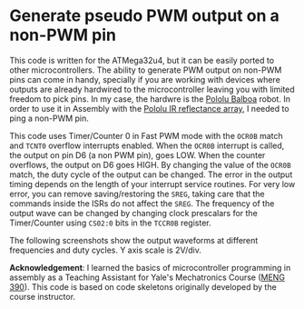 # Generate pseudo PWM output on a non-PWM pin

This code is written for the ATMega32u4, but it can be easily ported to other microcontrollers. The ability to generate PWM output on non-PWM pins can come in handy, specially if you are working with devices where outputs are already hardwired to the microcontroller leaving you with limited freedom to pick pins. In my case, the hardwre is the [Pololu Balboa](https://www.pololu.com/product/3575) robot. In order to use it in Assembly with the [Pololu IR reflectance array](https://www.pololu.com/docs/0J13), I needed to ping a non-PWM pin. 

This code uses Timer/Counter 0 in Fast PWM mode with the `OCR0B` match and `TCNT0` overflow interrupts enabled. When the `OCR0B` interrupt is called, the output on pin D6 (a non PWM pin), goes LOW. When the counter overflows, the output on D6 goes HIGH. By changing the value of the `OCR0B` match, the duty cycle of the output can be changed. The error in the output timing depends on the length of your interrupt service routines. For very low error, you can remove saving/restoring the `SREG`, taking care that the commands inside the ISRs do not affect the `SREG`. The frequency of the output wave can be changed by changing clock prescalars for the Timer/Counter using `CS02:0` bits in the `TCCR0B` register.

<!-- Going to add some stuff here with RPi, Arduino etc. 

* Plant videos

```shell
sudo ffmpeg -framerate 16 -pattern_type glob -i '2017-04-28_*.jpg' 
-vf drawtext="fontfile=/Library/Fonts/Arial.ttf: text='%{eif\:n*5\:d\:3} mins after 5 AM': 
fontcolor=black:fontsize=100:shadowcolor=black" output.mp4
```

Probably need to upload video to youtube first.

* Janky Cat

* Wall spectrum analyzer

* Clockform

* Weather clock
* Raspicam helper for puzzle building


<dl>
<h1>processing</h1>

  <head>
      <title>Processing.js Test</title>
      <script src="../assets/processing.min.js"></script>
  </head>
  <body>
      <h1>Processing.js Test</h1>
      <p>This is my first Processing.js web-based sketch:</p>
     <canvas data-processing-sources="../assets/clockForm.pde"></canvas>
 </body>
</dl> -->

The following screenshots show the output waveforms at different frequencies and duty cycles. Y axis scale is 2V/div.

<!-- ![](/assets/test2.png)

![](/assets/50fast.png)
*50% duty ratio, ~ 7.8 kHz*

![](/assets/6fast.png)
*6% duty ratio, ~ 7.8 kHz*

![](/assets/6slow.png)
*6% duty ratio, ~ 61 Hz*

![](/assets/50slow.png)
*50% duty ratio, ~ 61 Hz* -->


**Acknowledgement**: I learned the basics of microcontroller programming in assembly as a Teaching Assistant for Yale's Mechatronics Course ([MENG 390](https://courses.yale.edu/?details&srcdb=202101&crn=23090)). This code is based on code skeletons originally developed by the course instructor.

